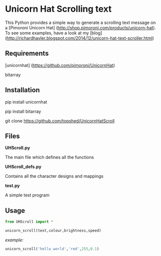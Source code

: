 Unicorn Hat Scrolling text
==========================

This Python provides a simple way to generate a scrolling text message on a [Pimoroni Unicorn Hat] (http://shop.pimoroni.com/products/unicorn-hat). To see some examples, have a look at my [blog] (http://richardhayler.blogspot.com/2014/12/unicorn-hat-text-scroller.html)

Requirements
------------

[unicornhat] (https://github.com/pimoroni/UnicornHat)

bitarray

Installation
------------

pip install unicornhat

pip install bitarray

git clone https://github.com/topshed/UnicornHatScroll

Files
-----

**UHScroll.py**

The main file which defines all the functions 

**UHScroll_defs.py**

Contains all the character designs and mappings

**test.py**

A simple test program 

Usage
-----

```python
from UHScroll import *

unicorn_scroll(text,colour,brightness,speed)
```

*example:*
 
```python
unicorn_scroll('hello world','red',255,0.1)
```